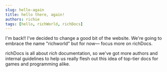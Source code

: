 ```yaml
---
slug: hello-again
title: hello there, again!
authors: richie
tags: [hello, richWorld, richDocs]
---
```


I'm back!! I've decided to change a good bit of the website. We're going to embrace the name "richworld" but for now— focus more on richDocs. 
<!-- truncate -->
richDocs is all about *rich* documentation, so we've got more authors and internal guidelines to help us really flesh out this idea of top-tier docs for games and programming alike.
